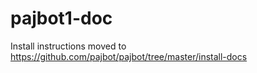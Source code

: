 # pajbot1-doc

Install instructions moved to https://github.com/pajbot/pajbot/tree/master/install-docs
